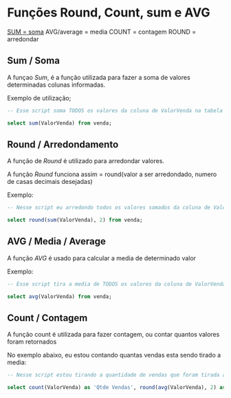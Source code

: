 # Funções Round, Count, sum e AVG

[SUM = soma](#Sum)
AVG/average = media
COUNT = contagem
ROUND = arredondar

## <a name="Sum"></a> Sum / Soma

A funçao *Sum*, é a função utilizada para fazer a soma de valores determinadas colunas informadas.

Exemplo de utilização;

```SQL
-- Esse script soma TODOS os valores da coluna de ValorVenda na tabela vendas

select sum(ValorVenda) from venda;
```

## <a name="Round"></a> Round / Arredondamento

A função de *Round* é utilizado para arredondar valores.

A função *Round* funciona assim = round(valor a ser arredondado, numero de casas decimais desejadas)

Exemplo:

```SQL
-- Nesse script eu arredondo todos os valores somados da coluna de ValorVenda

select round(sum(ValorVenda), 2) from venda;
```

## <a name="Avg"></a> AVG / Media / Average

A função *AVG* é usado para calcular a media de determinado valor

Exemplo:

```SQL
-- Esse script tira a media de TODOS os valores da coluna de ValorVenda na tabela vendas

select avg(ValorVenda) from venda;
```

## <a name="Count"></a> Count / Contagem

A função count é utilizada para fazer contagem, ou contar quantos valores foram retornados

No exemplo abaixo, eu estou contando quantas vendas esta sendo tirado a media:

```SQL
-- Nesse script estou tirando a quantidade de vendas que foram tirada as medias, tipo ''Resultado da media tirado de 15 vendas''

select count(ValorVenda) as 'Qtde Vendas', round(avg(ValorVenda), 2) as 'Valor medio das vendas' from venda;
```